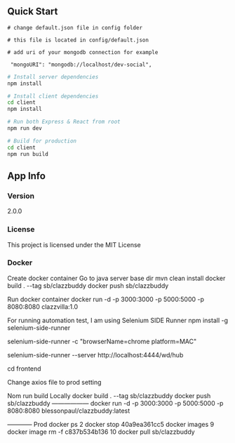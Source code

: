 ## Quick Start

```
# change default.json file in config folder

# this file is located in config/default.json

# add uri of your mongodb connection for example

 "mongoURI": "mongodb://localhost/dev-social",

```

```bash
# Install server dependencies
npm install

# Install client dependencies
cd client
npm install

# Run both Express & React from root
npm run dev

# Build for production
cd client
npm run build
```

## App Info

### Version

2.0.0

### License

This project is licensed under the MIT License

### Docker

Create docker container
Go to java server base dir
mvn clean install
docker build . --tag sb/clazzbuddy
docker push sb/clazzbuddy

Run docker container
docker run -d -p 3000:3000 -p 5000:5000 -p 8080:8080 clazzvilla:1.0

For running automation test, I am using Selenium SIDE Runner
npm install -g selenium-side-runner

selenium-side-runner -c "browserName=chrome platform=MAC"

selenium-side-runner --server http://localhost:4444/wd/hub

cd frontend

Change axios file to prod setting

Nom run build
Locally
docker build . --tag sb/clazzbuddy
docker push sb/clazzbuddy
——————
docker run -d -p 3000:3000 -p 5000:5000 -p 8080:8080 blessonpaul/clazzbuddy:latest

————
Prod
docker ps
2 docker stop 40a9ea361cc5
docker images
9 docker image rm -f c837b534b136
10 docker pull sb/clazzbuddy

